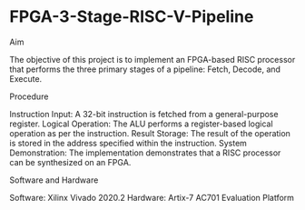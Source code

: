 # FPGA-3-Stage-RISC-V-Pipeline
Aim

The objective of this project is to implement an FPGA-based RISC processor that performs the three primary stages of a pipeline: Fetch, Decode, and Execute.

Procedure

Instruction Input: A 32-bit instruction is fetched from a general-purpose register.
Logical Operation: The ALU performs a register-based logical operation as per the instruction.
Result Storage: The result of the operation is stored in the address specified within the instruction.
System Demonstration: The implementation demonstrates that a RISC processor can be synthesized on an FPGA.

Software and Hardware

Software: Xilinx Vivado 2020.2
Hardware: Artix-7 AC701 Evaluation Platform
